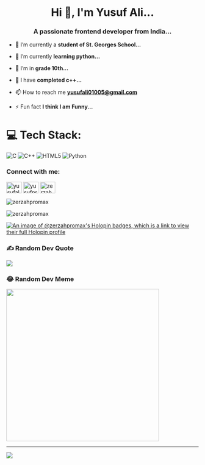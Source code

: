 <h1 align="center">Hi 👋, I'm Yusuf Ali...</h1>
<h3 align="center">A passionate frontend developer from India...</h3>



- 🔭 I’m currently a **student of St. Georges School...**

- 🌱 I’m currently  **learning python...**

- 👯 I’m in **grade 10th...**

- 🤝 I have **completed c++...**

- 📫 How to reach me **yusufali01005@gmail.com**

- ⚡ Fun fact **I think I am Funny...**



# 💻 Tech Stack:
![C](https://img.shields.io/badge/c-%2300599C.svg?style=for-the-badge&logo=c&logoColor=white) ![C++](https://img.shields.io/badge/c++-%2300599C.svg?style=for-the-badge&logo=c%2B%2B&logoColor=white) ![HTML5](https://img.shields.io/badge/html5-%23E34F26.svg?style=for-the-badge&logo=html5&logoColor=white) ![Python](https://img.shields.io/badge/python-3670A0?style=for-the-badge&logo=python&logoColor=ffdd54)



<!-- Proudly created with GPRM ( https://gprm.itsvg.in ) -->

<h3 align="left">Connect with me:</h3>
<p align="left">
<a href="https://twitter.com/yusufal42961305" target="blank"><img align="center" src="https://raw.githubusercontent.com/rahuldkjain/github-profile-readme-generator/master/src/images/icons/Social/twitter.svg" alt="yusufal42961305" height="30" width="40" /></a>
<a href="https://instagram.com/yusufpr0max" target="blank"><img align="center" src="https://raw.githubusercontent.com/rahuldkjain/github-profile-readme-generator/master/src/images/icons/Social/instagram.svg" alt="yusufpr0max" height="30" width="40" /></a>
<a href="https://www.youtube.com/c/zerzah" target="blank"><img align="center" src="https://raw.githubusercontent.com/rahuldkjain/github-profile-readme-generator/master/src/images/icons/Social/youtube.svg" alt="zerzah" height="30" width="40" /></a>
</p>

<p><img align="center" src="https://github-readme-stats.vercel.app/api/top-langs?username=zerzahpromax&show_icons=true&locale=en&layout=compact" alt="zerzahpromax" /></p>

<p><img align="center" src="https://github-readme-streak-stats.herokuapp.com/?user=zerzahpromax&" alt="zerzahpromax" /></p>


[![An image of @zerzahpromax's Holopin badges, which is a link to view their full Holopin profile](https://holopin.me/zerzahpromax)](https://holopin.io/@zerzahpromax)


### ✍️ Random Dev Quote
![](https://quotes-github-readme.vercel.app/api?type=horizontal&theme=radical)

### 😂 Random Dev Meme
<img src='https://randommeme-five.vercel.app/' style="height: 400px;"/>

---
[![](https://visitcount.itsvg.in/api?id=Zerzahpromax&icon=0&color=0)](https://visitcount.itsvg.in)
